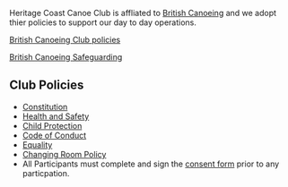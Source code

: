 Heritage Coast Canoe Club is affliated to [British Canoeing](https://www.britishcanoeing.org.uk/) and we adopt thier policies to support our day to day operations.


[British Canoeing Club policies](https://www.britishcanoeing.org.uk/guidance-resources/clubs-centres-providers/clubs/club-management/policies-procedures)

[British Canoeing Safeguarding](https://www.britishcanoeing.org.uk/guidance-resources/safeguarding)



## Club Policies ##

 * [Constitution](./constitution)
 * [Health and Safety](/policies/hccc-health-and-safety)
 * [Child Protection](/policies/child-protection-policy)
 * [Code of Conduct](/policies/code-of-conduct)
 * [Equality](/policies/equality)
 * [Changing Room Policy](/policies/changing-room-policy)
 * All Participants must complete and sign the [consent form](https://www.britishcanoeing.org.uk/uploads/documents/T4-Paddlesport-Consent-Form-280716.pdf) prior to any particpation.
